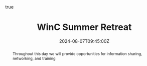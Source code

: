 ---
title: "WinC Summer Retreat"
event: Retreat for women and non-binary people in the Centre for Mathematical Modelling of Infectious Diseases (CMMID)
location: Museum of the Home, London
summary: An away-day to connect memers of the Women in CMMID (WinC) community
abstract: "Throughout this day we will provide opportunities for information sharing, networking, and training"

# Talk start and end times.
#   End time can optionally be hidden by prefixing the line with `#`.
date: "2024-08-07T09:45:00Z"
#date_end: "2030-06-01T15:00:00Z"
#all_day: false

# Schedule page publish date (NOT talk date).
publishDate: "2024-08-06T00:00:00Z"

authors:
  - Em Prestige
  - Yang Liu
  - Emily Nightingale
tags: [Accessibility]

# Is this a featured talk? (true/false)
featured: false

image:
  caption: 'During the afternoon training session'
  focal_point: Right

#links:
#- icon: twitter
#  icon_pack: fab
#  name: Follow
#  url: https://twitter.com/georgecushen
#url_code: ""
url_slides: https://docs.google.com/presentation/d/19gMLKyrun9fWwzEbBZdvOBfLl5s6FUwssl_47TvZQ3Y/edit?usp=sharing
#url_pdf: ""
#url_video: ""

# Markdown Slides (optional).
#   Associate this talk with Markdown slides.
#   Simply enter your slide deck's filename without extension.
#   E.g. `slides = "example-slides"` references `content/slides/example-slides.md`.
#   Otherwise, set `slides = ""`.

# Projects (optional).
#   Associate this post with one or more of your projects.
#   Simply enter your project's folder or file name without extension.
#   E.g. `projects = ["internal-project"]` references `content/project/deep-learning/index.md`.
#   Otherwise, set `projects = []`.
projects:
  - barriers

# Enable math on this page?
math: true
---